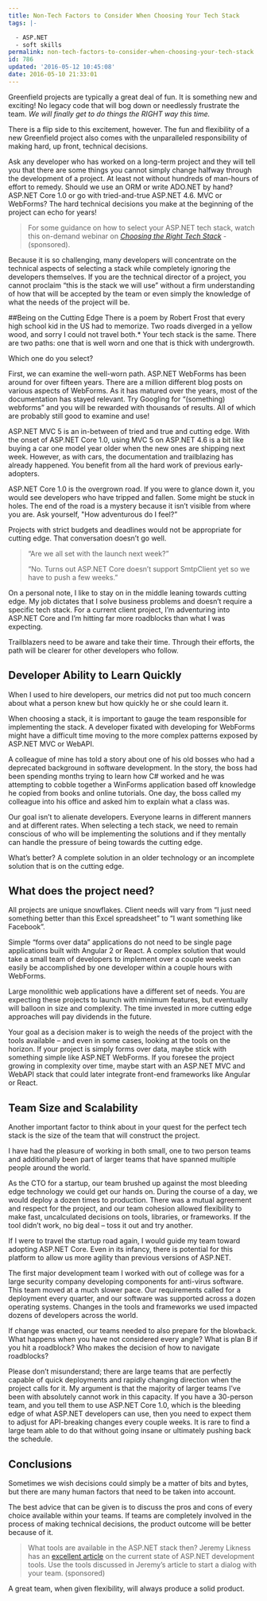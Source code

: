 ```yaml
---
title: Non-Tech Factors to Consider When Choosing Your Tech Stack
tags: |-

  - ASP.NET
  - soft skills
permalink: non-tech-factors-to-consider-when-choosing-your-tech-stack
id: 786
updated: '2016-05-12 10:45:08'
date: 2016-05-10 21:33:01
---
```


Greenfield projects are typically a great deal of fun. It is something new and exciting! No legacy code that will bog down or needlessly frustrate the team. *We will finally get to do things the RIGHT way this time.*

There is a flip side to this excitement, however. The fun and flexibility of a new Greenfield project also comes with the unparalleled responsibility of making hard, up front, technical decisions.

Ask any developer who has worked on a long-term project and they will tell you that there are some things you cannot simply change halfway through the development of a project. At least not without hundreds of man-hours of effort to remedy. Should we use an ORM or write ADO.NET by hand? ASP.NET Core 1.0 or go with tried-and-true ASP.NET 4.6. MVC or
WebForms? The hard technical decisions you make at the beginning of the project can echo for years!

>For some guidance on how to select your ASP.NET tech stack, watch this
on-demand webinar on [*Choosing the Right Tech Stack*](http://www.telerik.com/campaigns/devcraft/choosing-the-right-tech-stack?utm_medium=external&utm_source=kgriffin&utm_campaign=dt-devcraft-apr16-webinar&utm_content=article) - (sponsored).

Because it is so challenging, many developers will concentrate on the technical aspects of selecting a stack while completely ignoring the developers themselves. If you are the technical director of a project, you cannot proclaim “this is the stack we will use” without a firm understanding of how that will be accepted by the team or even simply the knowledge of what the needs of the project will be.

##Being on the Cutting Edge
There is a poem by Robert Frost that every high school kid in the US had to memorize. Two roads diverged in a yellow wood, and sorry I could not travel both.* Your tech stack is the same. There are two paths: one that is well worn and one that is thick with undergrowth.

Which one do you select?

First, we can examine the well-worn path. ASP.NET WebForms has been around for over fifteen years. There are a million different blog posts on various aspects of WebForms. As it has matured over the years, most of the documentation has stayed relevant. Try Googling for “(something) webforms” and you will be rewarded with thousands of results. All of which are probably still good to examine and use!

ASP.NET MVC 5 is an in-between of tried and true and cutting edge. With the onset of ASP.NET Core 1.0, using MVC 5 on ASP.NET 4.6 is a bit like buying a car one model year older when the new ones are shipping next week. However, as with cars, the documentation and trailblazing has already happened. You benefit from all the hard work of previous
early-adopters. 

ASP.NET Core 1.0 is the overgrown road. If you were to glance down it, you would see developers who have tripped and fallen. Some might be stuck in holes. The end of the road is a mystery because it isn’t visible from where you are. Ask yourself, "How adventurous do I feel?”

Projects with strict budgets and deadlines would not be appropriate for cutting edge. That conversation doesn’t go well. 

>“Are we all set with the launch next week?”
>
>“No. Turns out ASP.NET Core doesn’t support SmtpClient yet so we have to push a few weeks.”

On a personal note, I like to stay on in the middle leaning towards cutting edge. My job dictates that I solve business problems and doesn’t require a specific tech stack. For a current client project, I’m adventuring into ASP.NET Core and I’m hitting far more roadblocks than what I was expecting.

Trailblazers need to be aware and take their time. Through their efforts, the path will be clearer for other developers who follow. 

## Developer Ability to Learn Quickly

When I used to hire developers, our metrics did not put too much concern about what a person knew but how quickly he or she could learn it. 

When choosing a stack, it is important to gauge the team responsible for implementing the stack. A developer fixated with developing for WebForms might have a difficult time moving to the more complex patterns exposed by ASP.NET MVC or WebAPI.

A colleague of mine has told a story about one of his old bosses who had a deprecated background in software development. In the story, the boss had been spending months trying to learn how C\# worked and he was attempting to cobble together a WinForms application based off knowledge he copied from books and online tutorials. One day, the boss called my colleague into his office and asked him to explain what a class was.

Our goal isn’t to alienate developers. Everyone learns in different manners and at different rates. When selecting a tech stack, we need to remain conscious of who will be implementing the solutions and if they mentally can handle the pressure of being towards the cutting edge.

What’s better? A complete solution in an older technology or an incomplete solution that is on the cutting edge.

## What does the project need?

All projects are unique snowflakes. Client needs will vary from “I just need something better than this Excel spreadsheet” to “I want something like Facebook”.

Simple “forms over data” applications do not need to be single page applications built with Angular 2 or React. A complex solution that would take a small team of developers to implement over a couple weeks can easily be accomplished by one developer within a couple hours with WebForms.

Large monolithic web applications have a different set of needs. You are expecting these projects to launch with minimum features, but eventually will balloon in size and complexity. The time invested in more cutting edge approaches will pay dividends in the future. 

Your goal as a decision maker is to weigh the needs of the project with the tools available – and even in some cases, looking at the tools on the horizon. If your project is simply forms over data, maybe stick with something simple like ASP.NET WebForms. If you foresee the project growing in complexity over time, maybe start with an ASP.NET MVC and WebAPI stack that could later integrate front-end frameworks like Angular or React.

## Team Size and Scalability

Another important factor to think about in your quest for the perfect tech stack is the size of the team that will construct the project.

I have had the pleasure of working in both small, one to two person teams and additionally been part of larger teams that have spanned multiple people around the world.

As the CTO for a startup, our team brushed up against the most bleeding edge technology we could get our hands on. During the course of a day, we would deploy a dozen times to production. There was a mutual agreement and respect for the project, and our team cohesion allowed flexibility to make fast, uncalculated decisions on tools, libraries, or
frameworks. If the tool didn’t work, no big deal – toss it out and try another.

If I were to travel the startup road again, I would guide my team toward adopting ASP.NET Core. Even in its infancy, there is potential for this platform to allow us more agility than previous versions of ASP.NET.

The first major development team I worked with out of college was for a large security company developing components for anti-virus software. This team moved at a much slower pace. Our requirements called for a deployment every quarter, and our software was supported across a dozen operating systems. Changes in the tools and frameworks we used impacted dozens of developers across the world.

If change was enacted, our teams needed to also prepare for the blowback. What happens when you have not considered every angle? What is plan B if you hit a roadblock? Who makes the decision of how to navigate roadblocks?

Please don’t misunderstand; there are large teams that are perfectly capable of quick deployments and rapidly changing direction when the project calls for it. My argument is that the majority of larger teams I’ve been with absolutely cannot work in this capacity. If you have a 30-person team, and you tell them to use ASP.NET Core 1.0, which is the
bleeding edge of what ASP.NET developers can use, then you need to expect them to adjust for API-breaking changes every couple weeks. It is rare to find a large team able to do that without going insane or ultimately pushing back the schedule.

## Conclusions


Sometimes we wish decisions could simply be a matter of bits and bytes, but there are many human factors that need to be taken into account.

The best advice that can be given is to discuss the pros and cons of every choice available within your teams. If teams are completely involved in the process of making technical decisions, the product outcome will be better because of it.

> What tools are available in the ASP.NET stack then? Jeremy Likness has an [excellent
article](http://developer.telerik.com/featured/how-to-web-asp-net/?utm_medium=external&utm_source=kgriffin&utm_campaign=dt-devcraft-apr16-webinar&utm_content=article) on the current state of ASP.NET development tools. Use the tools discussed in Jeremy’s article to start a dialog with your team. (sponsored) 

A great team, when given flexibility, will always produce a solid product.